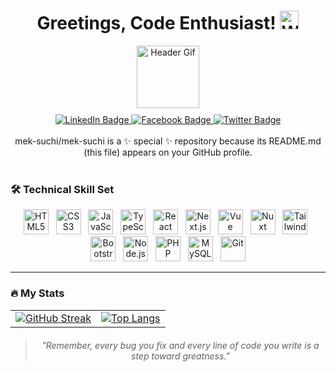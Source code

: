 <h1 align="center">
  Greetings, Code Enthusiast! <img src="https://media.giphy.com/media/hvRJCLFzcasrR4ia7z/giphy.gif" width="30px" alt="Waving Gif"/>
</h1>

<div align="center">
  <img src="https://media.giphy.com/media/M9gbBd9nbDrOTu1Mqx/giphy.gif" width="100" alt="Header Gif"/>
</div>

<div align="center" style="margin-top: 10px;">
  <a href="https://www.linkedin.com/public-profile/settings?trk=d_flagship3_profile_self_view_public_profile">
    <img src="https://img.shields.io/badge/LinkedIn-0A66C2?style=for-the-badge&logo=linkedin&logoColor=white" alt="LinkedIn Badge"/>
  </a>
  <a href="https://www.facebook.com/suchichart.chuttale">
    <img src="https://img.shields.io/badge/Facebook-1877F2?style=for-the-badge&logo=facebook&logoColor=white" alt="Facebook Badge"/>
  </a>
  <a href="your-twitter-URL">
    <img src="https://img.shields.io/badge/Twitter-1DA1F2?style=for-the-badge&logo=twitter&logoColor=white" alt="Twitter Badge"/>
  </a>
</div>

<br/>

<div align="center">
  mek-suchi/mek-suchi is a ✨ special ✨ repository because its README.md (this file) appears on your GitHub profile.
</div>

<br/>

### 🛠️ Technical Skill Set

<div align="center">
  <!-- HTML -->
  <img src="https://cdn.jsdelivr.net/gh/devicons/devicon/icons/html5/html5-original.svg" alt="HTML5" title="HTML5" width="40" height="40" />&nbsp;&nbsp;
  <!-- CSS -->
  <img src="https://cdn.jsdelivr.net/gh/devicons/devicon/icons/css3/css3-original.svg" alt="CSS3" title="CSS3" width="40" height="40" />&nbsp;&nbsp;
  <!-- JavaScript -->
  <img src="https://cdn.jsdelivr.net/gh/devicons/devicon/icons/javascript/javascript-original.svg" alt="JavaScript" title="JavaScript" width="40" height="40" />&nbsp;&nbsp;
  <!-- TypeScript -->
  <img src="https://cdn.jsdelivr.net/gh/devicons/devicon/icons/typescript/typescript-original.svg" alt="TypeScript" title="TypeScript" width="40" height="40" />&nbsp;&nbsp;
  <!-- React -->
  <img src="https://cdn.jsdelivr.net/gh/devicons/devicon/icons/react/react-original.svg" alt="React" title="React" width="40" height="40" />&nbsp;&nbsp;
  <!-- Next.js -->
  <img src="https://cdn.jsdelivr.net/gh/devicons/devicon/icons/nextjs/nextjs-original.svg" alt="Next.js" title="Next.js" width="40" height="40" />&nbsp;&nbsp;
  <!-- Vue -->
  <img src="https://cdn.jsdelivr.net/gh/devicons/devicon/icons/vuejs/vuejs-original.svg" alt="Vue" title="Vue" width="40" height="40" />&nbsp;&nbsp;
  <!-- Nuxt -->
  <img src="https://cdn.jsdelivr.net/gh/devicons/devicon/icons/nuxtjs/nuxtjs-original.svg" alt="Nuxt" title="Nuxt" width="40" height="40" />&nbsp;&nbsp;
 <!-- Tailwind CSS (เวอร์ชัน v2.15.1) -->
 <img src="https://cdn.jsdelivr.net/gh/devicons/devicon@v2.15.1/icons/tailwindcss/tailwindcss-plain.svg" alt="Tailwind CSS" title="Tailwind CSS" width="40" height="40" />&nbsp;&nbsp;
 <!-- Bootstrap -->
  <img src="https://cdn.jsdelivr.net/gh/devicons/devicon/icons/bootstrap/bootstrap-original.svg" alt="Bootstrap" title="Bootstrap" width="40" height="40" />&nbsp;&nbsp;
  <!-- Node.js -->
  <img src="https://cdn.jsdelivr.net/gh/devicons/devicon/icons/nodejs/nodejs-original.svg" alt="Node.js" title="Node.js" width="40" height="40" />&nbsp;&nbsp;
  <!-- PHP -->
  <img src="https://cdn.jsdelivr.net/gh/devicons/devicon/icons/php/php-original.svg" alt="PHP" title="PHP" width="40" height="40" />&nbsp;&nbsp;
  <!-- MySQL -->
  <img src="https://cdn.jsdelivr.net/gh/devicons/devicon/icons/mysql/mysql-original.svg" alt="MySQL" title="MySQL" width="40" height="40" />&nbsp;&nbsp;
  <!-- Git -->
  <img src="https://cdn.jsdelivr.net/gh/devicons/devicon/icons/git/git-original.svg" alt="Git" title="Git" width="40" height="40" />
</div>

---

### 🔥 My Stats

<table align="center">
  <tr>
    <td align="center">
      <a href="https://git.io/streak-stats">
        <img src="http://github-readme-streak-stats.herokuapp.com?user=ohmiler&theme=dark&background=000000" alt="GitHub Streak" />
      </a>
    </td>
    <td align="center">
      <a href="https://github.com/anuraghazra/github-readme-stats">
        <img src="https://github-readme-stats.vercel.app/api/top-langs/?username=ohmiler&layout=compact&theme=vision-friendly-dark" alt="Top Langs" />
      </a>
    </td>
  </tr>
</table>

<div align="center" style="margin-top: 20px; font-style: italic;">
  <blockquote>
    "Remember, every bug you fix and every line of code you write is a step toward greatness."
  </blockquote>
</div>
